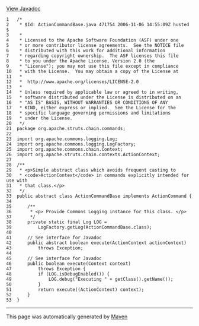 [View Javadoc](../../../../../../apidocs/org/apache/struts/chain/commands/ActionCommandBase.html.md)


    1   /*
    2    * $Id: ActionCommandBase.java 471754 2006-11-06 14:55:09Z husted $
    3    *
    4    * Licensed to the Apache Software Foundation (ASF) under one
    5    * or more contributor license agreements.  See the NOTICE file
    6    * distributed with this work for additional information
    7    * regarding copyright ownership.  The ASF licenses this file
    8    * to you under the Apache License, Version 2.0 (the
    9    * "License"); you may not use this file except in compliance
    10   * with the License.  You may obtain a copy of the License at
    11   *
    12   *  http://www.apache.org/licenses/LICENSE-2.0
    13   *
    14   * Unless required by applicable law or agreed to in writing,
    15   * software distributed under the License is distributed on an
    16   * "AS IS" BASIS, WITHOUT WARRANTIES OR CONDITIONS OF ANY
    17   * KIND, either express or implied.  See the License for the
    18   * specific language governing permissions and limitations
    19   * under the License.
    20   */
    21  package org.apache.struts.chain.commands;
    22  
    23  import org.apache.commons.logging.Log;
    24  import org.apache.commons.logging.LogFactory;
    25  import org.apache.commons.chain.Context;
    26  import org.apache.struts.chain.contexts.ActionContext;
    27  
    28  /**
    29   * <p>Simple abstract class which avoids frequent casting to
    30   * <code>ActionContext</code> in commands explicitly intended for use with
    31   * that class.</p>
    32   */
    33  public abstract class ActionCommandBase implements ActionCommand {
    34  
    35      /**
    36       * <p> Provide Commons Logging instance for this class. </p>
    37       */
    38      private static final Log LOG =
    39          LogFactory.getLog(ActionCommandBase.class);
    40  
    41      // See interface for Javadoc
    42      public abstract boolean execute(ActionContext actionContext)
    43          throws Exception;
    44  
    45      // See interface for Javadoc
    46      public boolean execute(Context context)
    47          throws Exception {
    48          if (LOG.isDebugEnabled()) {
    49              LOG.debug("Executing " + getClass().getName());
    50          }
    51          return execute((ActionContext) context);
    52      }
    53  }

------------------------------------------------------------------------

This page was automatically generated by [Maven](http://maven.apache.org/)
